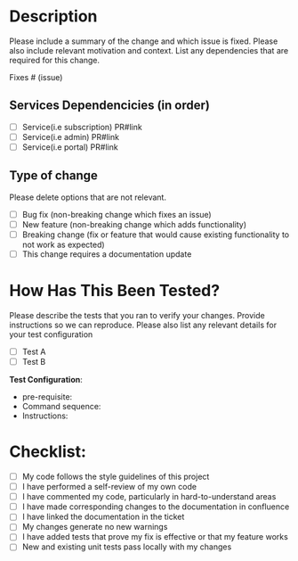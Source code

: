 # Description

Please include a summary of the change and which issue is fixed. Please also include relevant motivation and context. List any dependencies that are required for this change.

Fixes # (issue)

## Services Dependencicies (in order)
- [ ] Service(i.e subscription) PR#link
- [ ] Service(i.e admin) PR#link
- [ ] Service(i.e portal) PR#link

## Type of change

Please delete options that are not relevant.

- [ ] Bug fix (non-breaking change which fixes an issue)
- [ ] New feature (non-breaking change which adds functionality)
- [ ] Breaking change (fix or feature that would cause existing functionality to not work as expected)
- [ ] This change requires a documentation update

# How Has This Been Tested?

Please describe the tests that you ran to verify your changes. Provide instructions so we can reproduce. Please also list any relevant details for your test configuration

- [ ] Test A
- [ ] Test B

**Test Configuration**:
* pre-requisite:
* Command sequence:
* Instructions:

# Checklist:

- [ ] My code follows the style guidelines of this project
- [ ] I have performed a self-review of my own code
- [ ] I have commented my code, particularly in hard-to-understand areas
- [ ] I have made corresponding changes to the documentation in confluence
- [ ] I have linked the documentation in the ticket
- [ ] My changes generate no new warnings
- [ ] I have added tests that prove my fix is effective or that my feature works
- [ ] New and existing unit tests pass locally with my changes
